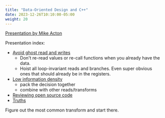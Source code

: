```yaml
---
title: "Data-Oriented Design and C++"
date: 2023-12-26T10:10:00-05:00
weight: 20
---
```


[Presentation by Mike Acton](https://youtu.be/rX0ItVEVjHc)

Presentation index:

- [Avoid ghost read and writes](https://youtu.be/rX0ItVEVjHc?t=2862)
    - Don't re-read values or re-call functions when you already have the data.
    - Hoist all loop-invariant reads and branches.  Even super obvious ones that
      should already be in the registers.
- [Low information density](https://youtu.be/rX0ItVEVjHc?t=2914)
    - pack the decision together
    - combine with other reads/transforms
- [Reviewing open source code](https://youtu.be/rX0ItVEVjHc)
- [Truths](https://youtu.be/rX0ItVEVjHc?t=4172)


Figure out the most common transform and start there.




